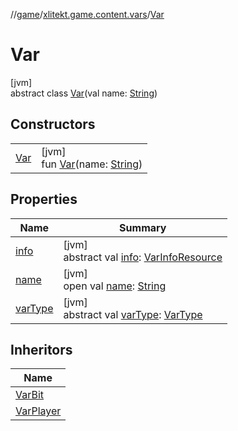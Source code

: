 //[game](../../../index.md)/[xlitekt.game.content.vars](../index.md)/[Var](index.md)

# Var

[jvm]\
abstract class [Var](index.md)(val name: [String](https://kotlinlang.org/api/latest/jvm/stdlib/kotlin/-string/index.html))

## Constructors

| | |
|---|---|
| [Var](-var.md) | [jvm]<br>fun [Var](-var.md)(name: [String](https://kotlinlang.org/api/latest/jvm/stdlib/kotlin/-string/index.html)) |

## Properties

| Name | Summary |
|---|---|
| [info](info.md) | [jvm]<br>abstract val [info](info.md): [VarInfoResource](../../../../shared/shared/xlitekt.shared.resource/-var-info-resource/index.md) |
| [name](name.md) | [jvm]<br>open val [name](name.md): [String](https://kotlinlang.org/api/latest/jvm/stdlib/kotlin/-string/index.html) |
| [varType](var-type.md) | [jvm]<br>abstract val [varType](var-type.md): [VarType](../-var-type/index.md) |

## Inheritors

| Name |
|---|
| [VarBit](../-var-bit/index.md) |
| [VarPlayer](../-var-player/index.md) |
